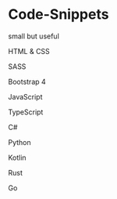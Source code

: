 # Code-Snippets

small but useful 

HTML & CSS

SASS

Bootstrap 4

JavaScript

TypeScript

C#

Python

Kotlin

Rust

Go



